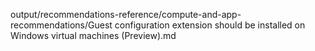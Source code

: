 output/recommendations-reference/compute-and-app-recommendations/Guest configuration extension should be installed on Windows virtual machines (Preview).md
